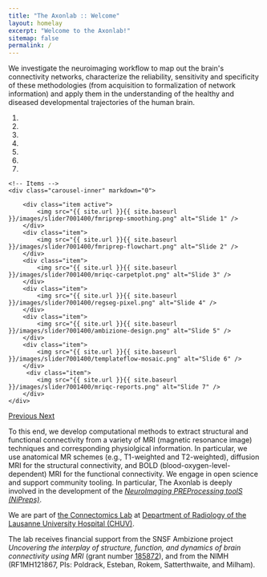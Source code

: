 ```yaml
---
title: "The Axonlab :: Welcome"
layout: homelay
excerpt: "Welcome to the Axonlab!"
sitemap: false
permalink: /
---
```


We investigate the neuroimaging workflow to map out the brain's connectivity networks,
characterize the reliability, sensitivity and specificity of these methodologies (from
acquisition to formalization of network information) and apply them in the understanding
of the healthy and diseased developmental trajectories of the human brain.


<div markdown="0" id="carousel" class="carousel slide" data-ride="carousel" data-interval="5000" data-pause="hover" >
    <!-- Menu -->
    <ol class="carousel-indicators">
        <li data-target="#carousel" data-slide-to="0" class="active"></li>
        <li data-target="#carousel" data-slide-to="1"></li>
        <li data-target="#carousel" data-slide-to="2"></li>
        <li data-target="#carousel" data-slide-to="3"></li>
        <li data-target="#carousel" data-slide-to="4"></li>
        <li data-target="#carousel" data-slide-to="5"></li>
        <li data-target="#carousel" data-slide-to="6"></li>
    </ol>

    <!-- Items -->
    <div class="carousel-inner" markdown="0">

        <div class="item active">
            <img src="{{ site.url }}{{ site.baseurl }}/images/slider7001400/fmriprep-smoothing.png" alt="Slide 1" />
        </div>
        <div class="item">
            <img src="{{ site.url }}{{ site.baseurl }}/images/slider7001400/fmriprep-flowchart.png" alt="Slide 2" />
        </div>
        <div class="item">
            <img src="{{ site.url }}{{ site.baseurl }}/images/slider7001400/mriqc-carpetplot.png" alt="Slide 3" />
        </div>
        <div class="item">
            <img src="{{ site.url }}{{ site.baseurl }}/images/slider7001400/regseg-pixel.png" alt="Slide 4" />
        </div>
        <div class="item">
            <img src="{{ site.url }}{{ site.baseurl }}/images/slider7001400/ambizione-design.png" alt="Slide 5" />
        </div>
        <div class="item">
            <img src="{{ site.url }}{{ site.baseurl }}/images/slider7001400/templateflow-mosaic.png" alt="Slide 6" />
        </div>
         <div class="item">
            <img src="{{ site.url }}{{ site.baseurl }}/images/slider7001400/mriqc-reports.png" alt="Slide 7" />
        </div>
    </div>
  <a class="left carousel-control" href="#carousel" role="button" data-slide="prev">
    <span class="glyphicon glyphicon-chevron-left" aria-hidden="true"></span>
    <span class="sr-only">Previous</span>
  </a>
  <a class="right carousel-control" href="#carousel" role="button" data-slide="next">
    <span class="glyphicon glyphicon-chevron-right" aria-hidden="true"></span>
    <span class="sr-only">Next</span>
  </a>
</div>



To this end, we develop computational methods to extract structural and functional connectivity from a variety of MRI (magnetic resonance image) techniques and corresponding physiolgical information.
In particular, we use anatomical MR schemes (e.g., T1-weighted and T2-weighted), diffusion MRI for the structural connectivity, and BOLD (blood-oxygen-level-dependent) MRI for the functional connectivity.
We engage in open science and support community tooling.
In particular, The Axonlab is deeply involved in the development of the [*NeuroImaging PREProcessing toolS (NiPreps)*](https://nipreps.org).

We are part of [the Connectomics Lab](https://wp.unil.ch/connectomics/) at [Department of Radiology of the Lausanne University Hospital (CHUV)](https://www.chuv.ch/fr/rad/rad-home).

<!--
 **We are  looking for passionate new PhD students, Postdocs, and Master students to join the team** [(more info)]({{ site.url }}{{ site.baseurl }}/vacancies) **!**
-->

The lab receives financial support from the SNSF Ambizione project *Uncovering the interplay of structure, function, and dynamics of brain connectivity using MRI* (grant number [185872](https://p3.snf.ch/project-185872)), and from the NIMH (RF1MH121867, PIs: Poldrack, Esteban, Rokem, Satterthwaite, and Milham).
